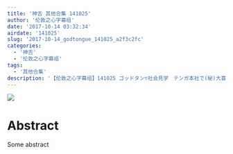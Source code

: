 ```yaml
---
title: '神舌 其他合集 141025'
author: '伦敦之心字幕组'
date: '2017-10-14 03:32:34'
airdate: '141025'
slug: '2017-10-14_godtongue_141025_a2f3c2fc'
categories: 
  - '神舌'
  - '伦敦之心字幕组'
tags: 
  - '其他合集'
description: '【伦敦之心字幕组】141025 ゴッドタン▽社会見学　テンガ本社で(秘)大喜利'
---
```


![](https://i.imgur.com/EXSsiAt.jpg)
# Abstract
Some abstract
